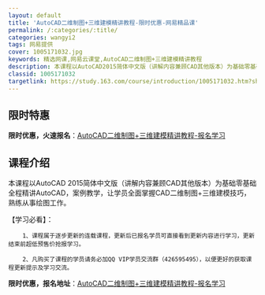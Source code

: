 ```yaml
---
layout: default
title: 'AutoCAD二维制图+三维建模精讲教程-限时优惠-网易精品课'
permalink: /:categories/:title/
categories: wangyi2
tags: 网易提供
cover: 1005171032.jpg
keywords: 精选网课,网易云课堂,AutoCAD二维制图+三维建模精讲教程
description: 本课程以AutoCAD2015简体中文版（讲解内容兼顾CAD其他版本）为基础零基础全程精讲AutoCAD，案例教学，让学
classid: 1005171032
targetlink: https://study.163.com/course/introduction/1005171032.htm?share=1&shareId=1025206652&utm_campaign=share&utm_medium=iphoneShare&utm_source=&utm_u=1025206652
---
```


## 限时特惠

**限时优惠，火速报名**：[AutoCAD二维制图+三维建模精讲教程-报名学习](https://study.163.com/course/introduction/1005171032.htm?share=1&shareId=1025206652&utm_campaign=share&utm_medium=iphoneShare&utm_source=&utm_u=1025206652)

## 课程介绍

本课程以AutoCAD 2015简体中文版（讲解内容兼顾CAD其他版本）为基础零基础全程精讲AutoCAD，案例教学，让学员全面掌握CAD二维制图+三维建模技巧，熟练从事绘图工作。



【学习必看】：

        1、课程属于逐步更新的连载课程，更新后已报名学员可直接看到更新内容进行学习，更新结束前超低预售价抢报学习。

        2、凡购买了课程的学员请务必加QQ VIP学员交流群（426595495），以便更好的获取课程更新提示及学习交流。

**限时优惠，报名地址**：[AutoCAD二维制图+三维建模精讲教程-报名学习](https://study.163.com/course/introduction/1005171032.htm?share=1&shareId=1025206652&utm_campaign=share&utm_medium=iphoneShare&utm_source=&utm_u=1025206652)

